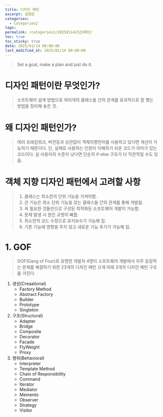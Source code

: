 ```yaml
---
title: 디자인 패턴
excerpt: 설명란
categories:
  - Categories2
tags: 
permalink: /categories2/202501142325패턴/
toc: true
toc_sticky: true
date: 2025/01/14 00:00:00
last_modified_at: 2025/01/14 00:00:00
---
```

> Set a goal, make a plan and just do it.

# 디자인 패턴이란 무엇인가?
> 소프트웨어 설계 방법으로 여러개의 클래스들 간의 관계를 효과적으로 잘 맺는 방법을 정리해 놓은 것.

# 왜 디자인 패턴인가?
> 여러 프레임워크, 버전등과 상관없이 객체지향언어를 사용하고 있다면 개선이 가능하기 때문이다. 
> 단, 실제로 사용하는 인원이 이해하기 쉬운 코드가 의미가 있는 코드이다. 실 사용자의 수준이 낮다면 단순히 if-else 구조가 더 직관적일 수도 있음.


# 객체 지향 디자인 패턴에서 고려할 사항
> 1. 클래스는 최소한의 단위 기능을 가져야함.
> 2. 큰 기능은 최소 단위 기능을 갖는 클래스들 간의 관계를 통해 개발됨.
> 3. 꼭 필요한 것들만으로 구성된 최적화된 소프트웨어 개발이 가능함.
> 4. 문제 발생 시 원인 규명이 빠름.
> 5. 최소한의 코드 수정으로 유지보수가 가능해 짐.
> 6. 기존 기능에 영향을 주지 않고 새로운 기능 추가가 가능해 짐.

# 1. GOF
> GOF(Gang of Four)로 유명한 개발자 4명이 소프트웨어 개발에서 자주 등장하는 문제를 해결하기 위한 23개의 디자인 패턴
> 크게 아래 3개의 디자인 패턴 구조를 가진다.

1. 생성(Creaational) 
	- Factory Method
	- Abstract Factory
	- Builder
	- Prototype
	- Singleton
2. 구조(Structural)
	- Adapter
	- Bridge
	- Composite
	- Decorator
	- Facade
	- FlyWeight
	- Proxy
3. 행위(Behavioral)
	- Interpreter
	- Template Method
	- Chain of Responsibility
	- Command
	- Iterator
	- Mediator
	- Memento
	- Observer
	- Strategy
	- Visitor


